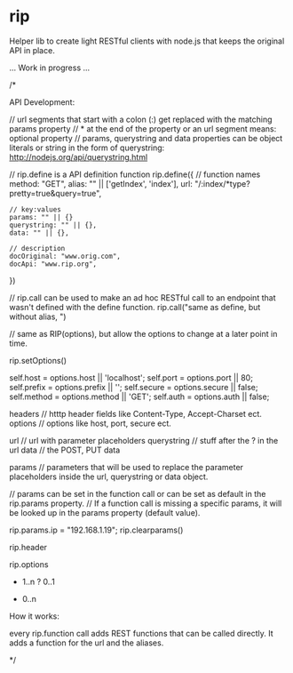 rip
===

Helper lib to create light RESTful clients with node.js that keeps the original API in place.

... Work in progress ...


/*

API Development:

// url segments that start with a colon (:) get replaced with the matching params property 
// * at the end of the property or an url segment means: optional property
// params, querystring and data properties can be object literals or string in the form of querystring: http://nodejs.org/api/querystring.html

// rip.define is a API definition function
rip.define({
	// function names
	method: "GET",
	alias: "" || ['getIndex', 'index'],
	url: "/:index/*type?pretty=true&query=true",
	
	// key:values
	params: "" || {}
	querystring: "" || {},
	data: "" || {},
	
	// description
	docOriginal: "www.orig.com",
	docApi: "www.rip.org",
})

// rip.call can be used to make an ad hoc RESTful call to an endpoint that wasn't defined with the define function.
rip.call("same as define, but without alias, ")

// same as RIP(options), but allow the options to change at a later point in time.

rip.setOptions()

self.host = options.host || 'localhost';
self.port = options.port || 80;
self.prefix = options.prefix || '';
self.secure = options.secure || false;
self.method = options.method || 'GET';
self.auth = options.auth || false;

headers // htttp header fields like Content-Type, Accept-Charset ect. 
options // options like host, port, secure ect.

url // url with parameter placeholders
querystring // stuff after the ? in the url
data // the POST, PUT data

params // parameters that will be used to replace the parameter placeholders inside the url, querystring or data object.



// params can be set in the function call or can be set as default in the rip.params property.
// If a function call is missing a specific params, it will be looked up in the params property (default value).

rip.params.ip = "192.168.1.19";
rip.clearparams()


rip.header

rip.options


+ 1..n
? 0..1
* 0..n

How it works:

every rip.function call adds REST functions that can be called directly.
It adds a function for the url and the aliases.

 */